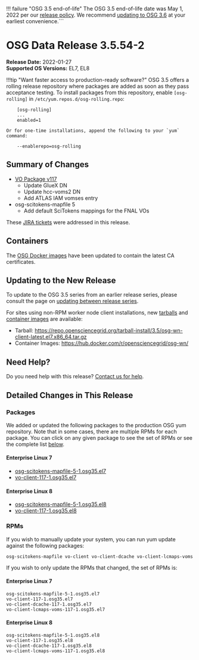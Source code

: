 !!! failure "OSG 3.5 end-of-life"
    The OSG 3.5 end-of-life date was May 1, 2022 per our
    [release policy](https://opensciencegrid.org/technology/policy/release-series/).
    We recommend
    [updating to OSG 3.6](https://opensciencegrid.org/docs/release/updating-to-osg-36/)
    at your earliest convenience.```

OSG Data Release 3.5.54-2
=========================

**Release Date:** 2022-01-27    
**Supported OS Versions:** EL7, EL8

!!!tip "Want faster access to production-ready software?"
    OSG 3.5 offers a rolling release repository where packages are added as soon as they pass acceptance testing.
    To install packages from this repository, enable `[osg-rolling]` in `/etc/yum.repos.d/osg-rolling.repo`:

        [osg-rolling]
        ...
        enabled=1

    Or for one-time installations, append the following to your `yum` command:

        --enablerepo=osg-rolling

Summary of Changes
------------------

-   [VO Package v117](https://github.com/opensciencegrid/osg-vo-config/releases/tag/release-117)
    -   Update GlueX DN
    -   Update hcc-voms2 DN
    -   Add ATLAS IAM vomses entry
-   osg-scitokens-mapfile 5
    -   Add default SciTokens mappings for the FNAL VOs


These [JIRA tickets](https://opensciencegrid.atlassian.net/issues/?jql=project%20%3D%20SOFTWARE%20AND%20fixVersion%20%3D%203.5.54-2%20ORDER%20BY%20priority%20DESC%2C%20key%20DESC) were addressed in this release.

Containers
----------

The [OSG Docker images](https://hub.docker.com/u/opensciencegrid/) have been updated to contain the latest CA certificates.

Updating to the New Release
---------------------------

To update to the OSG 3.5 series from an earlier release series, please consult the page on
[updating between release series](../updating-to-osg-35.md).

For sites using non-RPM worker node client installations, new [tarballs](../../worker-node/install-wn-tarball.md) and
[container images](../../worker-node/using-wn-containers.md) are available:

- Tarball: <https://repo.opensciencegrid.org/tarball-install/3.5/osg-wn-client-latest.el7.x86_64.tar.gz>
- Container Images: <https://hub.docker.com/r/opensciencegrid/osg-wn/>

Need Help?
----------

Do you need help with this release? [Contact us for help](../../common/help.md).

Detailed Changes in This Release
--------------------------------

### Packages

We added or updated the following packages to the production OSG yum repository.
Note that in some cases, there are multiple RPMs for each package.
You can click on any given package to see the set of RPMs or see the complete list [below](#rpms).

#### Enterprise Linux 7

-   [osg-scitokens-mapfile-5-1.osg35.el7](https://koji.chtc.wisc.edu/koji/search?match=glob&type=build&terms=osg-scitokens-mapfile-5-1.osg35.el7)
-   [vo-client-117-1.osg35.el7](https://koji.chtc.wisc.edu/koji/search?match=glob&type=build&terms=vo-client-117-1.osg35.el7)

#### Enterprise Linux 8

-   [osg-scitokens-mapfile-5-1.osg35.el8](https://koji.chtc.wisc.edu/koji/search?match=glob&type=build&terms=osg-scitokens-mapfile-5-1.osg35.el8)
-   [vo-client-117-1.osg35.el8](https://koji.chtc.wisc.edu/koji/search?match=glob&type=build&terms=vo-client-117-1.osg35.el8)

### RPMs

If you wish to manually update your system, you can run yum update against the following packages:

    osg-scitokens-mapfile vo-client vo-client-dcache vo-client-lcmaps-voms 

If you wish to only update the RPMs that changed, the set of RPMs is:

#### Enterprise Linux 7

``` file
osg-scitokens-mapfile-5-1.osg35.el7
vo-client-117-1.osg35.el7
vo-client-dcache-117-1.osg35.el7
vo-client-lcmaps-voms-117-1.osg35.el7
```

#### Enterprise Linux 8

``` file
osg-scitokens-mapfile-5-1.osg35.el8
vo-client-117-1.osg35.el8
vo-client-dcache-117-1.osg35.el8
vo-client-lcmaps-voms-117-1.osg35.el8
```
